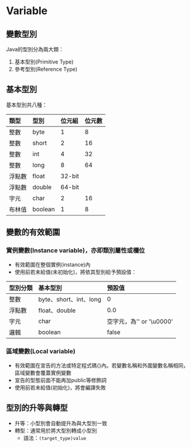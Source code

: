 # Variable

## 變數型別

Java的型別分為兩大類：

1. 基本型別\(Primitive Type\)
2. 參考型別\(Reference Type\)

## 基本型別

基本型別共八種：

| 類型   | 型別    | 位元組 | 位元數 |
| :----- | :------ | :----- | :----- |
| 整數   | byte    | 1      | 8      |
| 整數   | short   | 2      | 16     |
| 整數   | int     | 4      | 32     |
| 整數   | long    | 8      | 64     |
| 浮點數 | float   | 32-bit |        |
| 浮點數 | double  | 64-bit |        |
| 字元   | char    | 2      | 16     |
| 布林值 | boolean | 1      | 8      |

## 變數的有效範圍

### 實例變數\(Instance variable\)，亦即類別屬性或欄位

* 有效範圍在整個實例\(instance\)內
* 使用前若未給值\(未初始化\)，將依其型別給予預設值：

| 型別分類 | 基本型別               | 預設值                   |
| :------- | :--------------------- | :----------------------- |
| 整數     | byte、short、int、long | 0                        |
| 浮點數   | float、double          | 0.0                      |
| 字元     | char                   | 空字元，為'' or '\u0000' |
| 邏輯     | boolean                | false                    |

### 區域變數\(Local variable\)

* 有效範圍在宣告的方法或特定程式碼{}內。若變數名稱和外圍變數名稱相同，區域變數會覆蓋實例變數
* 宣告的型態前面不能再加public等修飾詞
* 使用前若未給值\(初始化\)，將會編譯失敗

## 型別的升等與轉型

* 升等：小型別會自動提升為與大型別一致
* 轉型：通常用於將大型別轉成小型別
  * 語法：`(target_type)value`

